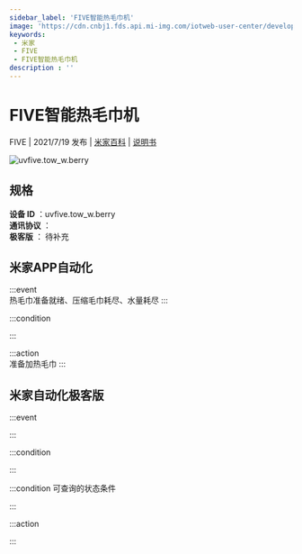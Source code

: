 ```yaml
---
sidebar_label: 'FIVE智能热毛巾机'
image: 'https://cdn.cnbj1.fds.api.mi-img.com/iotweb-user-center/developer_1679070061382lMEoRj1H.png?GalaxyAccessKeyId=AKVGLQWBOVIRQ3XLEW&Expires=9223372036854775807&Signature=K4HwM1mRQDqQ2bW7GMsbp4VVtE4='
keywords: 
 - 米家
 - FIVE
 - FIVE智能热毛巾机
description : ''
---
```

# FIVE智能热毛巾机

FIVE | 2021/7/19 发布 | [米家百科](https://home.mi.com/webapp/content/baike/product/index.html?model=uvfive.tow_w.berry) | [说明书](https://home.mi.com/views/introduction.html?model=uvfive.tow_w.berry&region=cn)

![uvfive.tow_w.berry](https://cdn.cnbj1.fds.api.mi-img.com/iotweb-user-center/developer_1679070061382lMEoRj1H.png?GalaxyAccessKeyId=AKVGLQWBOVIRQ3XLEW&Expires=9223372036854775807&Signature=K4HwM1mRQDqQ2bW7GMsbp4VVtE4=)

## 规格  
> 
**设备 ID** ：uvfive.tow_w.berry  
**通讯协议** ：  
**极客版**  ： 待补充 


## 米家APP自动化  

:::event  
热毛巾准备就绪、压缩毛巾耗尽、水量耗尽
:::

:::condition  

:::

:::action   
准备加热毛巾
:::

## 米家自动化极客版  

:::event  

:::

:::condition  

:::

:::condition 可查询的状态条件  

:::

:::action  

:::

        
